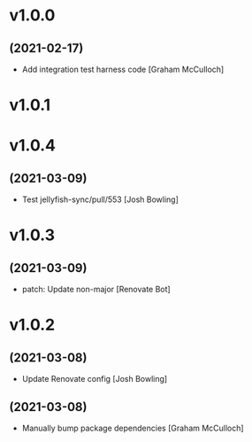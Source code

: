 # v1.0.0
## (2021-02-17)

* Add integration test harness code [Graham McCulloch]

# v1.0.1

# v1.0.4
## (2021-03-09)

* Test jellyfish-sync/pull/553 [Josh Bowling]

# v1.0.3
## (2021-03-09)

* patch: Update non-major [Renovate Bot]

# v1.0.2
## (2021-03-08)

* Update Renovate config [Josh Bowling]

## (2021-03-08)

* Manually bump package dependencies [Graham McCulloch]
